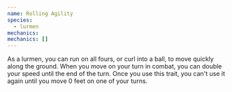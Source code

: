 ```yaml
---
name: Rolling Agility
species:
  - lurmen
mechanics:
mechanics: []
---
```

As a lurmen, you can run on all fours, or curl into a ball, to move quickly along the ground. When you move on your turn in combat, you can double your speed until the end of the turn. Once you use this trait, you can't use it again until you move 0 feet on one of your turns.
